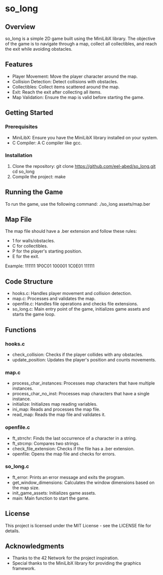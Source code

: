 # so_long

## Overview

so_long is a simple 2D game built using the MiniLibX library. The objective of the game is to navigate through a map, collect all collectibles, and reach the exit while avoiding obstacles.

## Features

- Player Movement: Move the player character around the map.
- Collision Detection: Detect collisions with obstacles.
- Collectibles: Collect items scattered around the map.
- Exit: Reach the exit after collecting all items.
- Map Validation: Ensure the map is valid before starting the game.

## Getting Started

### Prerequisites

- MiniLibX: Ensure you have the MiniLibX library installed on your system.
- C Compiler: A C compiler like gcc.

### Installation

1. Clone the repository:
git clone https://github.com/eel-abed/so_long.git
cd so_long
2. Compile the project:
make
## Running the Game

To run the game, use the following command:
./so_long assets/map.ber
## Map File

The map file should have a .ber extension and follow these rules:

- 1 for walls/obstacles.
- C for collectibles.
- P for the player's starting position.
- E for the exit.

Example:
111111
1P0C01
100001
1C0E01
111111

## Code Structure

- hooks.c: Handles player movement and collision detection.
- map.c: Processes and validates the map.
- openfile.c: Handles file operations and checks file extensions.
- so_long.c: Main entry point of the game, initializes game assets and starts the game loop.

## Functions

### hooks.c
- check_collision: Checks if the player collides with any obstacles.
- update_position: Updates the player's position and counts movements.

### map.c
- process_char_instances: Processes map characters that have multiple instances.
- process_char_no_inst: Processes map characters that have a single instance.
- initialize: Initializes map reading variables.
- ini_map: Reads and processes the map file.
- read_map: Reads the map file and validates it.

### openfile.c
- ft_strrchr: Finds the last occurrence of a character in a string.
- ft_strcmp: Compares two strings.
- check_file_extension: Checks if the file has a .ber extension.
- openfile: Opens the map file and checks for errors.

### so_long.c
- ft_error: Prints an error message and exits the program.
- get_window_dimensions: Calculates the window dimensions based on the map size.
- init_game_assets: Initializes game assets.
- main: Main function to start the game.

## License

This project is licensed under the MIT License - see the LICENSE file for details.

## Acknowledgments

- Thanks to the 42 Network for the project inspiration.
- Special thanks to the MiniLibX library for providing the graphics framework.

